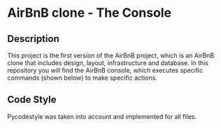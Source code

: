 # AirBnB clone - The Console

## Description

This project is the first version of the AirBnB project, which is an AirBnB clone that includes design, layout, infrastructure and database. In this repository you will find the AirBnB console, which executes specific commands (shown below) to make specific actions.

## Code Style
Pycodestyle was taken into account and implemented for all files.
